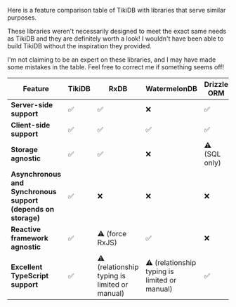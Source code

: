 Here is a feature comparison table of TikiDB with libraries that serve similar purposes. 

These libraries weren't necessarily designed to meet the exact same needs as TikiDB and they are definitely worth a look! I wouldn't have been able to build TikiDB without the inspiration they provided.

I'm not claiming to be an expert on these libraries, and I may have made some mistakes in the table. Feel free to correct me if something seems off!


| Feature                          | **TikiDB**              | **RxDB**               | **WatermelonDB**        | **Drizzle ORM**         | **Pinia ORM**           |
|----------------------------------|-------------------------|-------------------------|--------------------------|--------------------------|--------------------------|
| **Server-side support**  | ✅ | ✅ | ❌ | ✅ | ❌ |
| **Client-side support**  | ✅ | ✅ | ✅ | ✅ | ✅ |
| **Storage agnostic**             | ✅ | ✅ | ❌ | ⚠️ (SQL only) | ❌ |
| **Asynchronous and Synchronous support (depends on storage)** | ✅ | ❌ | ❌ | ❌ | ❌ |
| **Reactive framework agnostic**  | ✅ | ⚠️ (force RxJS) | ✅ | ❌ | ❌ |
| **Excellent TypeScript support** | ✅ | ⚠️ (relationship typing is limited or manual) | ⚠️ (relationship typing is limited or manual) | ✅ | ❌ (manual typing) |
